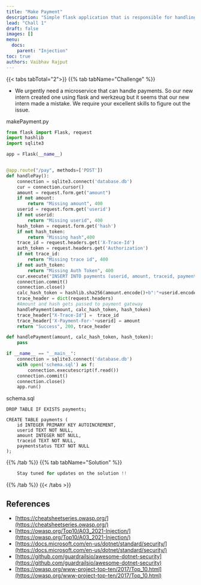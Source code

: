 ```yaml
---
title: "Make Payment"
description: "Simple flask application that is responsible for handling payments"
lead: "Chall 1"
draft: false
images: []
menu:
  docs:
    parent: "Injection"
toc: true
authors: Vaibhav Rajput
---
```


{{< tabs tabTotal="2">}}
{{% tab tabName="Challenge" %}}

- We urgently need a microservice that can handle payments. So our new intern created one using flask and werkzeug but it seems that our new intern made a mistake. We require your excellent skills to figure out the issue.

makePayment.py
````python {linenos=true,anchorlinenos=true}
from flask import Flask, request
import hashlib
import sqlite3

app = Flask(__name__)


@app.route("/pay", methods=['POST'])
def handlePay():
    connection = sqlite3.connect('database.db')
    cur = connection.cursor()
    amount = request.form.get("amount")
    if not amount:
        return "Missing amount", 400
    userid = request.form.get('userid')
    if not userid:
        return "Missing userid", 400
    hash_token = request.form.get('hash')
    if not hash_token:
        return "Missing hash",400
    trace_id = request.headers.get('X-Trace-Id')
    auth_token = request.headers.get('Authorization')
    if not trace_id:
        return "Missing trace id", 400
    if not auth_token:
        return "Missing Auth Token", 400
    cur.execute("INSERT INTO payments (userid, amount, traceid, paymentstatus) VALUES (?, ?, ?, ?)",(userid, amount, trace_id, "PENDING"))
    connection.commit()
    connection.close()
    calc_hash_token = hashlib.sha256(amount.encode()+b":"+userid.encode()+b":"+trace_id.encode()).hexdigest()
    trace_header = dict(request.headers)
    #Amount and hash gets passed to payment gateway
    handlePayment(amount, calc_hash_token, hash_token)
    trace_header["X-Trace-Id"] =  trace_id
    trace_header['X-Payment-For-'+userid] = amount
    return "Success", 200, trace_header

def handlePayment(amount, calc_hash_token, hash_token):
    pass

if __name__ == "__main__":
    connection = sqlite3.connect('database.db')
    with open('schema.sql') as f:
        connection.executescript(f.read())
    connection.commit()
    connection.close()
    app.run()
````

schema.sql
````
DROP TABLE IF EXISTS payments;

CREATE TABLE payments (
    id INTEGER PRIMARY KEY AUTOINCREMENT,
    userid TEXT NOT NULL,
    amount INTEGER NOT NULL,
    traceid TEXT NOT NULL,
    paymentstatus TEXT NOT NULL
);
````
{{% /tab %}}
{{% tab tabName="Solution" %}}

````python {linenos=table,hl_lines=[3,"5-7"],anchorlinenos=true}
    Stay tuned for updates on the solution !!
````
{{% /tab %}}
{{< /tabs >}}

## References

- [https://cheatsheetseries.owasp.org/](https://cheatsheetseries.owasp.org/)
- [https://owasp.org/Top10/A03_2021-Injection/](https://owasp.org/Top10/A03_2021-Injection/)
- [https://docs.microsoft.com/en-us/dotnet/standard/security/](https://docs.microsoft.com/en-us/dotnet/standard/security/)
- [https://github.com/guardrailsio/awesome-dotnet-security](https://github.com/guardrailsio/awesome-dotnet-security)
- [https://owasp.org/www-project-top-ten/2017/Top_10.html](https://owasp.org/www-project-top-ten/2017/Top_10.html)
